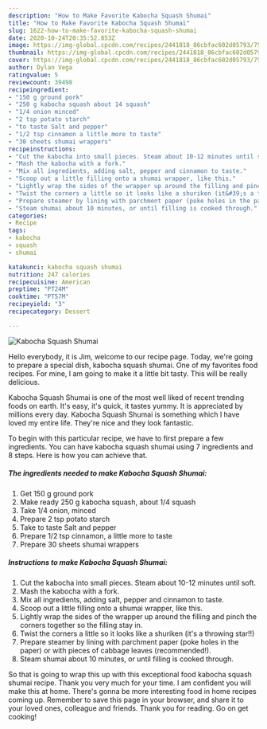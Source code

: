 ```yaml
---
description: "How to Make Favorite Kabocha Squash Shumai"
title: "How to Make Favorite Kabocha Squash Shumai"
slug: 1622-how-to-make-favorite-kabocha-squash-shumai
date: 2020-10-24T20:35:52.853Z
image: https://img-global.cpcdn.com/recipes/2441818_86cbfac602d05793/751x532cq70/kabocha-squash-shumai-recipe-main-photo.jpg
thumbnail: https://img-global.cpcdn.com/recipes/2441818_86cbfac602d05793/751x532cq70/kabocha-squash-shumai-recipe-main-photo.jpg
cover: https://img-global.cpcdn.com/recipes/2441818_86cbfac602d05793/751x532cq70/kabocha-squash-shumai-recipe-main-photo.jpg
author: Dylan Vega
ratingvalue: 5
reviewcount: 39498
recipeingredient:
- "150 g ground pork"
- "250 g kabocha squash about 14 squash"
- "1/4 onion minced"
- "2 tsp potato starch"
- "to taste Salt and pepper"
- "1/2 tsp cinnamon a little more to taste"
- "30 sheets shumai wrappers"
recipeinstructions:
- "Cut the kabocha into small pieces. Steam about 10-12 minutes until soft."
- "Mash the kabocha with a fork."
- "Mix all ingredients, adding salt, pepper and cinnamon to taste."
- "Scoop out a little filling onto a shumai wrapper, like this."
- "Lightly wrap the sides of the wrapper up around the filling and pinch the corners together so the filling stay in."
- "Twist the corners a little so it looks like a shuriken (it&#39;s a throwing star!!)"
- "Prepare steamer by lining with parchment paper (poke holes in the paper) or with pieces of cabbage leaves (recommended!)."
- "Steam shumai about 10 minutes, or until filling is cooked through."
categories:
- Recipe
tags:
- kabocha
- squash
- shumai

katakunci: kabocha squash shumai 
nutrition: 247 calories
recipecuisine: American
preptime: "PT24M"
cooktime: "PT57M"
recipeyield: "3"
recipecategory: Dessert

---
```



![Kabocha Squash Shumai](https://img-global.cpcdn.com/recipes/2441818_86cbfac602d05793/751x532cq70/kabocha-squash-shumai-recipe-main-photo.jpg)

Hello everybody, it is Jim, welcome to our recipe page. Today, we're going to prepare a special dish, kabocha squash shumai. One of my favorites food recipes. For mine, I am going to make it a little bit tasty. This will be really delicious.

Kabocha Squash Shumai is one of the most well liked of recent trending foods on earth. It's easy, it's quick, it tastes yummy. It is appreciated by millions every day. Kabocha Squash Shumai is something which I have loved my entire life. They're nice and they look fantastic.




To begin with this particular recipe, we have to first prepare a few ingredients. You can have kabocha squash shumai using 7 ingredients and 8 steps. Here is how you can achieve that.

<!--inarticleads1-->

##### The ingredients needed to make Kabocha Squash Shumai:

1. Get 150 g ground pork
1. Make ready 250 g kabocha squash, about 1/4 squash
1. Take 1/4 onion, minced
1. Prepare 2 tsp potato starch
1. Take to taste Salt and pepper
1. Prepare 1/2 tsp cinnamon, a little more to taste
1. Prepare 30 sheets shumai wrappers




<!--inarticleads2-->

##### Instructions to make Kabocha Squash Shumai:

1. Cut the kabocha into small pieces. Steam about 10-12 minutes until soft.
1. Mash the kabocha with a fork.
1. Mix all ingredients, adding salt, pepper and cinnamon to taste.
1. Scoop out a little filling onto a shumai wrapper, like this.
1. Lightly wrap the sides of the wrapper up around the filling and pinch the corners together so the filling stay in.
1. Twist the corners a little so it looks like a shuriken (it&#39;s a throwing star!!)
1. Prepare steamer by lining with parchment paper (poke holes in the paper) or with pieces of cabbage leaves (recommended!).
1. Steam shumai about 10 minutes, or until filling is cooked through.




So that is going to wrap this up with this exceptional food kabocha squash shumai recipe. Thank you very much for your time. I am confident you will make this at home. There's gonna be more interesting food in home recipes coming up. Remember to save this page in your browser, and share it to your loved ones, colleague and friends. Thank you for reading. Go on get cooking!
